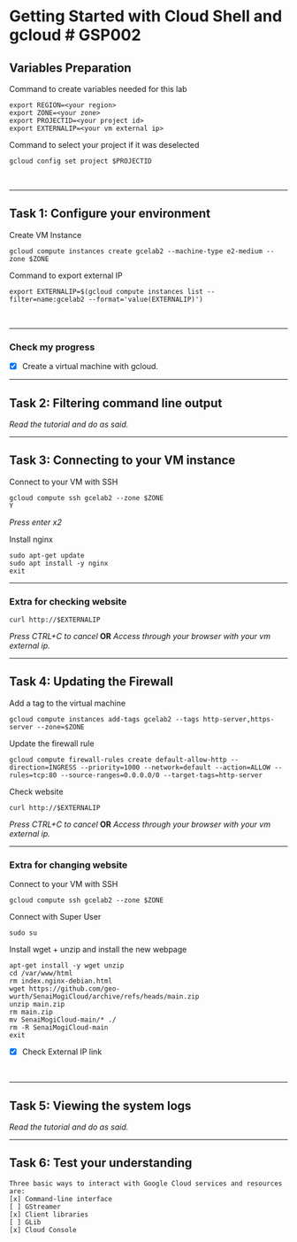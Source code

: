 # **Getting Started with Cloud Shell and gcloud # GSP002**

## **Variables Preparation**

Command to create variables needed for this lab

    export REGION=<your region>
    export ZONE=<your zone>
    export PROJECTID=<your project id>
    export EXTERNALIP=<your vm external ip>

Command to select your project if it was deselected

    gcloud config set project $PROJECTID

<br>

---

## **Task 1: Configure your environment**

Create VM Instance

    gcloud compute instances create gcelab2 --machine-type e2-medium --zone $ZONE

Command to export external IP

    export EXTERNALIP=$(gcloud compute instances list --filter=name:gcelab2 --format='value(EXTERNALIP)')

<br>

---

### **Check my progress**

- [x] Create a virtual machine with gcloud.

---

## **Task 2: Filtering command line output**

_Read the tutorial and do as said._
<br>

---

## **Task 3: Connecting to your VM instance**

Connect to your VM with SSH

    gcloud compute ssh gcelab2 --zone $ZONE
    Y

_Press enter x2_

Install nginx

    sudo apt-get update
    sudo apt install -y nginx
    exit

---

### **Extra for checking website**

    curl http://$EXTERNALIP

_Press CTRL+C to cancel_ **OR** _Access through your browser with your vm external ip._
<br>

---

## **Task 4: Updating the Firewall**

Add a tag to the virtual machine

    gcloud compute instances add-tags gcelab2 --tags http-server,https-server --zone=$ZONE

Update the firewall rule

    gcloud compute firewall-rules create default-allow-http --direction=INGRESS --priority=1000 --network=default --action=ALLOW --rules=tcp:80 --source-ranges=0.0.0.0/0 --target-tags=http-server

Check website

    curl http://$EXTERNALIP

_Press CTRL+C to cancel_ **OR** _Access through your browser with your vm external ip._

---

### **Extra for changing website**

Connect to your VM with SSH

    gcloud compute ssh gcelab2 --zone $ZONE

Connect with Super User

    sudo su

Install wget + unzip and install the new webpage

    apt-get install -y wget unzip
    cd /var/www/html
    rm index.nginx-debian.html
    wget https://github.com/geo-wurth/SenaiMogiCloud/archive/refs/heads/main.zip
    unzip main.zip
    rm main.zip
    mv SenaiMogiCloud-main/* ./
    rm -R SenaiMogiCloud-main
    exit

- [x] Check External IP link

<br>

---

## **Task 5: Viewing the system logs**

_Read the tutorial and do as said._
<br>

---

## **Task 6: Test your understanding**

    Three basic ways to interact with Google Cloud services and resources are:
    [x] Command-line interface
    [ ] GStreamer
    [x] Client libraries
    [ ] GLib
    [x] Cloud Console
